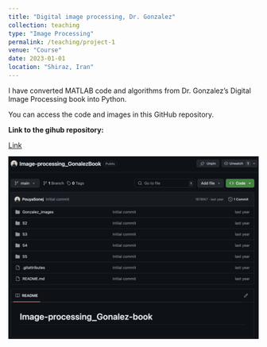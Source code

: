 ```yaml
---
title: "Digital image processing, Dr. Gonzalez"
collection: teaching
type: "Image Processing"
permalink: /teaching/project-1
venue: "Course"
date: 2023-01-01
location: "Shiraz, Iran"
---
```


I have converted MATLAB code and algorithms from Dr. Gonzalez’s Digital Image Processing book into Python. 

You can access the code and images in this GitHub repository.

**Link to the gihub repository:**

[Link](https://github.com/PouyaSonej/Image-processing_GonalezBook.git)

![image](/images/Project1.png)
